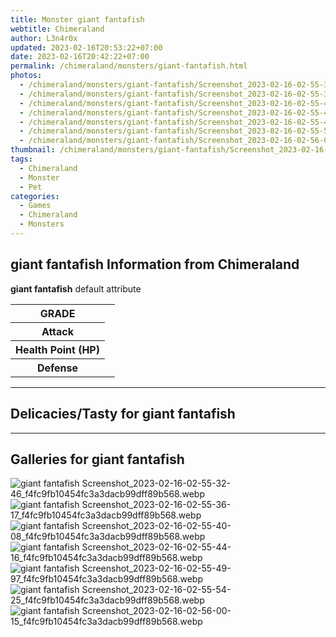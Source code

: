 ```yaml
---
title: Monster giant fantafish
webtitle: Chimeraland
author: L3n4r0x
updated: 2023-02-16T20:53:22+07:00
date: 2023-02-16T20:42:22+07:00
permalink: /chimeraland/monsters/giant-fantafish.html
photos:
  - /chimeraland/monsters/giant-fantafish/Screenshot_2023-02-16-02-55-32-46_f4fc9fb10454fc3a3dacb99dff89b568.webp
  - /chimeraland/monsters/giant-fantafish/Screenshot_2023-02-16-02-55-36-17_f4fc9fb10454fc3a3dacb99dff89b568.webp
  - /chimeraland/monsters/giant-fantafish/Screenshot_2023-02-16-02-55-40-08_f4fc9fb10454fc3a3dacb99dff89b568.webp
  - /chimeraland/monsters/giant-fantafish/Screenshot_2023-02-16-02-55-44-16_f4fc9fb10454fc3a3dacb99dff89b568.webp
  - /chimeraland/monsters/giant-fantafish/Screenshot_2023-02-16-02-55-49-97_f4fc9fb10454fc3a3dacb99dff89b568.webp
  - /chimeraland/monsters/giant-fantafish/Screenshot_2023-02-16-02-55-54-25_f4fc9fb10454fc3a3dacb99dff89b568.webp
  - /chimeraland/monsters/giant-fantafish/Screenshot_2023-02-16-02-56-00-15_f4fc9fb10454fc3a3dacb99dff89b568.webp
thumbnail: /chimeraland/monsters/giant-fantafish/Screenshot_2023-02-16-02-55-32-46_f4fc9fb10454fc3a3dacb99dff89b568.webp
tags:
  - Chimeraland
  - Monster
  - Pet
categories:
  - Games
  - Chimeraland
  - Monsters
---
```


<section id="bootstrap-wrapper"><link rel="stylesheet" href="https://rawcdn.githack.com/dimaslanjaka/Web-Manajemen/0c3b5aa1813bd4abcd2c11bf3e37928b15c28664/css/bootstrap-5-3-0-alpha3-wrapper.css"/><h2>giant fantafish Information from Chimeraland</h2><p><b>giant fantafish</b> default attribute <table><tr><th>GRADE</th><td></td></tr><tr><th>Attack</th><td></td></tr><tr><th>Health Point (HP)</th><td></td></tr><tr><th>Defense</th><td></td></tr></table></p><hr/><h2>Delicacies/Tasty for giant fantafish</h2><hr/><div id="gallery"><h2>Galleries for giant fantafish</h2><div class="row"><div class="col-lg-6 col-12"><img src="/chimeraland/monsters/giant-fantafish/Screenshot_2023-02-16-02-55-32-46_f4fc9fb10454fc3a3dacb99dff89b568.webp" alt="giant fantafish Screenshot_2023-02-16-02-55-32-46_f4fc9fb10454fc3a3dacb99dff89b568.webp"/></div><div class="col-lg-6 col-12"><img src="/chimeraland/monsters/giant-fantafish/Screenshot_2023-02-16-02-55-36-17_f4fc9fb10454fc3a3dacb99dff89b568.webp" alt="giant fantafish Screenshot_2023-02-16-02-55-36-17_f4fc9fb10454fc3a3dacb99dff89b568.webp"/></div><div class="col-lg-6 col-12"><img src="/chimeraland/monsters/giant-fantafish/Screenshot_2023-02-16-02-55-40-08_f4fc9fb10454fc3a3dacb99dff89b568.webp" alt="giant fantafish Screenshot_2023-02-16-02-55-40-08_f4fc9fb10454fc3a3dacb99dff89b568.webp"/></div><div class="col-lg-6 col-12"><img src="/chimeraland/monsters/giant-fantafish/Screenshot_2023-02-16-02-55-44-16_f4fc9fb10454fc3a3dacb99dff89b568.webp" alt="giant fantafish Screenshot_2023-02-16-02-55-44-16_f4fc9fb10454fc3a3dacb99dff89b568.webp"/></div><div class="col-lg-6 col-12"><img src="/chimeraland/monsters/giant-fantafish/Screenshot_2023-02-16-02-55-49-97_f4fc9fb10454fc3a3dacb99dff89b568.webp" alt="giant fantafish Screenshot_2023-02-16-02-55-49-97_f4fc9fb10454fc3a3dacb99dff89b568.webp"/></div><div class="col-lg-6 col-12"><img src="/chimeraland/monsters/giant-fantafish/Screenshot_2023-02-16-02-55-54-25_f4fc9fb10454fc3a3dacb99dff89b568.webp" alt="giant fantafish Screenshot_2023-02-16-02-55-54-25_f4fc9fb10454fc3a3dacb99dff89b568.webp"/></div><div class="col-lg-6 col-12"><img src="/chimeraland/monsters/giant-fantafish/Screenshot_2023-02-16-02-56-00-15_f4fc9fb10454fc3a3dacb99dff89b568.webp" alt="giant fantafish Screenshot_2023-02-16-02-56-00-15_f4fc9fb10454fc3a3dacb99dff89b568.webp"/></div></div></div></section>